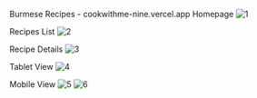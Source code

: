 Burmese Recipes - cookwithme-nine.vercel.app
Homepage
![1](https://github.com/kmthein/burmese-recipes/assets/100296694/5036a06b-43bf-4324-b341-b606ec6c8d6d)

Recipes List
![2](https://github.com/kmthein/burmese-recipes/assets/100296694/075e8e8d-2bef-4742-b10d-a48890d1f106)

Recipe Details
![3](https://github.com/kmthein/burmese-recipes/assets/100296694/1c3737fa-9561-4981-928b-7c684c23716f)

Tablet View
![4](https://github.com/kmthein/burmese-recipes/assets/100296694/02136f84-3cbb-472a-9182-56462cc73a10)

Mobile View
![5](https://github.com/kmthein/burmese-recipes/assets/100296694/e286a500-5f66-4681-b1c9-fa1365e82b30)
![6](https://github.com/kmthein/burmese-recipes/assets/100296694/e42e724d-f7be-4ca4-bb88-02b3f56e3d51)
